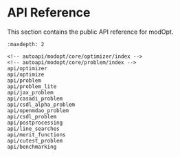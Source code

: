 # API Reference
This section contains the public API reference for modOpt.

```{toctree}
:maxdepth: 2

<!-- autoapi/modopt/core/optimizer/index -->
<!-- autoapi/modopt/core/problem/index -->
api/optimizer
api/optimize
api/problem
api/problem_lite
api/jax_problem
api/casadi_problem
api/csdl_alpha_problem
api/openmdao_problem
api/csdl_problem
api/postprocessing
api/line_searches
api/merit_functions
api/cutest_problem
api/benchmarking
```